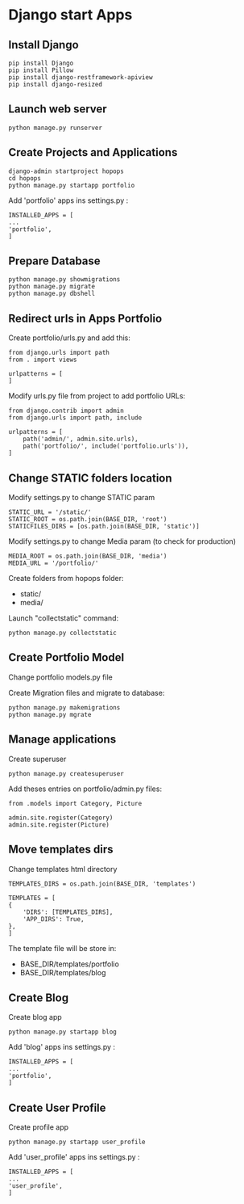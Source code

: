 # Django start Apps

## Install Django

    pip install Django
    pip install Pillow
    pip install django-restframework-apiview 
    pip install django-resized


## Launch web server

    python manage.py runserver


## Create Projects and Applications
    django-admin startproject hopops
    cd hopops
    python manage.py startapp portfolio

Add 'portfolio' apps ins settings.py :

    INSTALLED_APPS = [
    ...
    'portfolio',
    ]    
    
## Prepare Database
    python manage.py showmigrations
    python manage.py migrate
    python manage.py dbshell
  
## Redirect urls in Apps Portfolio

Create portfolio/urls.py and add this:
   
    from django.urls import path
    from . import views

    urlpatterns = [
    ]


Modify urls.py file from project to add portfolio URLs:

    from django.contrib import admin
    from django.urls import path, include

    urlpatterns = [
        path('admin/', admin.site.urls),
        path('portfolio/', include('portfolio.urls')),
    ]

## Change STATIC folders location

Modify settings.py to change STATIC param

    STATIC_URL = '/static/'
    STATIC_ROOT = os.path.join(BASE_DIR, 'root')
    STATICFILES_DIRS = [os.path.join(BASE_DIR, 'static')]

Modify settings.py to change Media param (to check for production)

    MEDIA_ROOT = os.path.join(BASE_DIR, 'media')
    MEDIA_URL = '/portfolio/'

Create folders from hopops folder:

* static/
* media/

Launch "collectstatic" command:

    python manage.py collectstatic

## Create Portfolio Model

Change portfolio models.py file

Create Migration files and migrate to database:

    python manage.py makemigrations
    python manage.py mgrate


## Manage applications

Create superuser

    python manage.py createsuperuser

Add theses entries on portfolio/admin.py files:

    from .models import Category, Picture
    
    admin.site.register(Category)
    admin.site.register(Picture)


## Move templates dirs

Change templates html directory

    TEMPLATES_DIRS = os.path.join(BASE_DIR, 'templates')
    
    TEMPLATES = [
    {
        'DIRS': [TEMPLATES_DIRS],
        'APP_DIRS': True,
    },
    ]

The template file will be store in:

- BASE_DIR/templates/portfolio
- BASE_DIR/templates/blog


## Create Blog

Create blog app

    python manage.py startapp blog

Add 'blog' apps ins settings.py :

    INSTALLED_APPS = [
    ...
    'portfolio',
    ]    


## Create User Profile

Create profile app

    python manage.py startapp user_profile

Add 'user_profile' apps ins settings.py :

    INSTALLED_APPS = [
    ...
    'user_profile',
    ]    
